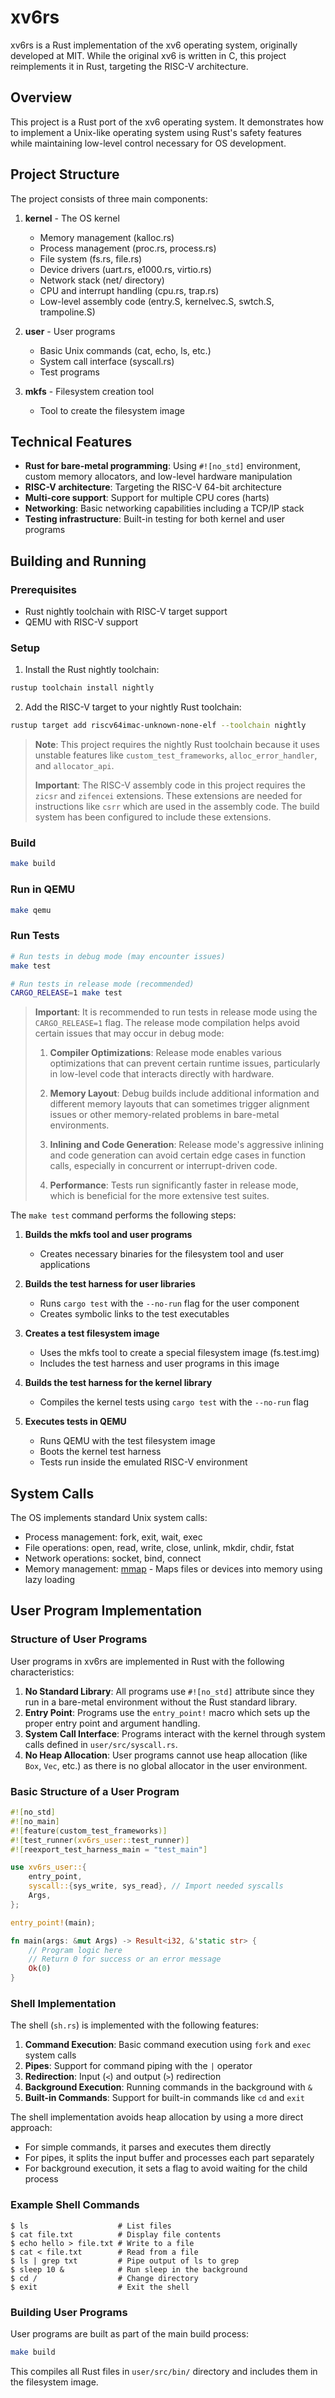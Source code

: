 # xv6rs

xv6rs is a Rust implementation of the xv6 operating system, originally developed at MIT. While the original xv6 is written in C, this project reimplements it in Rust, targeting the RISC-V architecture.

## Overview

This project is a Rust port of the xv6 operating system. It demonstrates how to implement a Unix-like operating system using Rust's safety features while maintaining low-level control necessary for OS development.

## Project Structure

The project consists of three main components:

1. **kernel** - The OS kernel
   - Memory management (kalloc.rs)
   - Process management (proc.rs, process.rs)
   - File system (fs.rs, file.rs)
   - Device drivers (uart.rs, e1000.rs, virtio.rs)
   - Network stack (net/ directory)
   - CPU and interrupt handling (cpu.rs, trap.rs)
   - Low-level assembly code (entry.S, kernelvec.S, swtch.S, trampoline.S)

2. **user** - User programs
   - Basic Unix commands (cat, echo, ls, etc.)
   - System call interface (syscall.rs)
   - Test programs

3. **mkfs** - Filesystem creation tool
   - Tool to create the filesystem image

## Technical Features

- **Rust for bare-metal programming**: Using `#![no_std]` environment, custom memory allocators, and low-level hardware manipulation
- **RISC-V architecture**: Targeting the RISC-V 64-bit architecture
- **Multi-core support**: Support for multiple CPU cores (harts)
- **Networking**: Basic networking capabilities including a TCP/IP stack
- **Testing infrastructure**: Built-in testing for both kernel and user programs

## Building and Running

### Prerequisites

- Rust nightly toolchain with RISC-V target support
- QEMU with RISC-V support

### Setup

1. Install the Rust nightly toolchain:

```sh
rustup toolchain install nightly
```

2. Add the RISC-V target to your nightly Rust toolchain:

```sh
rustup target add riscv64imac-unknown-none-elf --toolchain nightly
```

> **Note**: This project requires the nightly Rust toolchain because it uses unstable features like `custom_test_frameworks`, `alloc_error_handler`, and `allocator_api`.
>
> **Important**: The RISC-V assembly code in this project requires the `zicsr` and `zifencei` extensions. These extensions are needed for instructions like `csrr` which are used in the assembly code. The build system has been configured to include these extensions.

### Build

```sh
make build
```

### Run in QEMU

```sh
make qemu
```

### Run Tests

```sh
# Run tests in debug mode (may encounter issues)
make test

# Run tests in release mode (recommended)
CARGO_RELEASE=1 make test
```

> **Important**: It is recommended to run tests in release mode using the `CARGO_RELEASE=1` flag. 
> The release mode compilation helps avoid certain issues that may occur in debug mode:
>
> 1. **Compiler Optimizations**: Release mode enables various optimizations that can prevent certain runtime issues, particularly in low-level code that interacts directly with hardware.
>
> 2. **Memory Layout**: Debug builds include additional information and different memory layouts that can sometimes trigger alignment issues or other memory-related problems in bare-metal environments.
>
> 3. **Inlining and Code Generation**: Release mode's aggressive inlining and code generation can avoid certain edge cases in function calls, especially in concurrent or interrupt-driven code.
>
> 4. **Performance**: Tests run significantly faster in release mode, which is beneficial for the more extensive test suites.

The `make test` command performs the following steps:

1. **Builds the mkfs tool and user programs**
   - Creates necessary binaries for the filesystem tool and user applications

2. **Builds the test harness for user libraries**
   - Runs `cargo test` with the `--no-run` flag for the user component
   - Creates symbolic links to the test executables

3. **Creates a test filesystem image**
   - Uses the mkfs tool to create a special filesystem image (fs.test.img)
   - Includes the test harness and user programs in this image

4. **Builds the test harness for the kernel library**
   - Compiles the kernel tests using `cargo test` with the `--no-run` flag

5. **Executes tests in QEMU**
   - Runs QEMU with the test filesystem image
   - Boots the kernel test harness
   - Tests run inside the emulated RISC-V environment

## System Calls

The OS implements standard Unix system calls:

- Process management: fork, exit, wait, exec
- File operations: open, read, write, close, unlink, mkdir, chdir, fstat
- Network operations: socket, bind, connect
- Memory management: [mmap](docs/mmap_implementation.md) - Maps files or devices into memory using lazy loading

## User Program Implementation

### Structure of User Programs

User programs in xv6rs are implemented in Rust with the following characteristics:

1. **No Standard Library**: All programs use `#![no_std]` attribute since they run in a bare-metal environment without the Rust standard library.
2. **Entry Point**: Programs use the `entry_point!` macro which sets up the proper entry point and argument handling.
3. **System Call Interface**: Programs interact with the kernel through system calls defined in `user/src/syscall.rs`.
4. **No Heap Allocation**: User programs cannot use heap allocation (like `Box`, `Vec`, etc.) as there is no global allocator in the user environment.

### Basic Structure of a User Program

```rust
#![no_std]
#![no_main]
#![feature(custom_test_frameworks)]
#![test_runner(xv6rs_user::test_runner)]
#![reexport_test_harness_main = "test_main"]

use xv6rs_user::{
    entry_point,
    syscall::{sys_write, sys_read}, // Import needed syscalls
    Args,
};

entry_point!(main);

fn main(args: &mut Args) -> Result<i32, &'static str> {
    // Program logic here
    // Return 0 for success or an error message
    Ok(0)
}
```

### Shell Implementation

The shell (`sh.rs`) is implemented with the following features:

1. **Command Execution**: Basic command execution using `fork` and `exec` system calls
2. **Pipes**: Support for command piping with the `|` operator
3. **Redirection**: Input (`<`) and output (`>`) redirection
4. **Background Execution**: Running commands in the background with `&`
5. **Built-in Commands**: Support for built-in commands like `cd` and `exit`

The shell implementation avoids heap allocation by using a more direct approach:
- For simple commands, it parses and executes them directly
- For pipes, it splits the input buffer and processes each part separately
- For background execution, it sets a flag to avoid waiting for the child process

### Example Shell Commands

```
$ ls                    # List files
$ cat file.txt          # Display file contents
$ echo hello > file.txt # Write to a file
$ cat < file.txt        # Read from a file
$ ls | grep txt         # Pipe output of ls to grep
$ sleep 10 &            # Run sleep in the background
$ cd /                  # Change directory
$ exit                  # Exit the shell
```

### Building User Programs

User programs are built as part of the main build process:

```sh
make build
```

This compiles all Rust files in `user/src/bin/` directory and includes them in the filesystem image.

